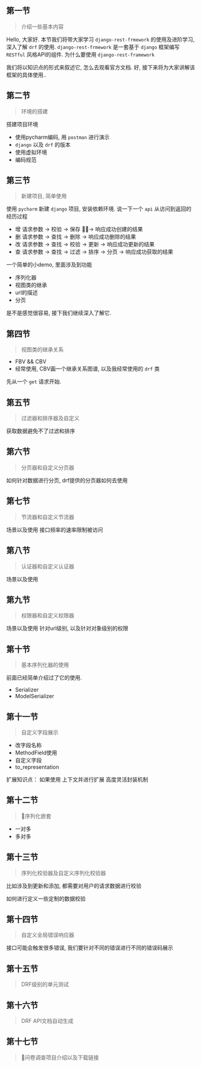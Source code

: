 ## 第一节

> 介绍一些基本内容  

Hello, 大家好.
本节我们将带大家学习 `django-rest-frmework` 的使用及进阶学习, 深入了解 `drf` 的使用.
`django-rest-frmework` 是一套基于 `django` 框架编写 `RESTful` 风格API的组件.
为什么要使用 `django-rest-framework`

我们将以知识点的形式来叙述它, 怎么去观看官方文档.
好, 接下来将为大家讲解该框架的具体使用..

## 第二节

> 环境的搭建

搭建项目环境
- 使用pycharm编码, 用 `postman` 进行演示
- `django` 以及 `drf` 的版本
- 使用虚拟环境
- 编码规范

## 第三节

> 新建项目, 简单使用

使用 `pycharm` 新建 `django` 项目, 安装依赖环境.
说一下一个 `api` 从访问到返回的经历过程
- 增 请求参数 -> 校验 -> 保存 -> 响应成功创建的结果
- 删 请求参数 -> 查找 -> 删除 -> 响应成功删除的结果
- 改 请求参数 -> 查找 -> 校验 -> 更新 -> 响应成功更新的结果
- 查 请求参数 -> 查找 -> 过滤 -> 排序 -> 分页 -> 响应成功获取的结果

一个简单的小demo, 里面涉及到功能
- 序列化器
- 视图类的继承
- url的描述
- 分页

是不是感觉很容易, 接下我们继续深入了解它.

## 第四节

> 视图类的继承关系

-  FBV && CBV
- 经常使用, CBV画一个继承关系图谱, 以及我经常使用的 `drf` 类

先从一个 `get` 请求开始.

## 第五节

> 过滤器和排序器及自定义

获取数据避免不了过滤和排序

## 第六节

> 分页器和自定义分页器

如何针对数据进行分页, drf提供的分页器如何去使用

## 第七节

> 节流器和自定义节流器

场景以及使用
接口频率的速率限制被访问

## 第八节

> 认证器和自定义认证器

场景以及使用

## 第九节

> 权限器和自定义权限器

场景以及使用
针对url级别, 以及针对对象级别的权限

## 第十节

> 基本序列化器的使用

前面已经简单介绍过了它的使用.
- Serializer
- ModelSerializer

## 第十一节

> 自定义字段展示

- 改字段名称
- MethodField使用
- 自定义字段
- to_representation

扩展知识点：
如果使用 上下文并进行扩展
高度灵活封装机制

## 第十二节

> 序列化嵌套

- 一对多
- 多对多

## 第十三节

> 序列化校验器及自定义序列化校验器

比如涉及到更新和添加, 都需要对用户的请求数据进行校验

如何进行定义一些定制的数据校验

## 第十四节

> 自定义全局错误响应器

接口可能会触发很多错误, 我们要针对不同的错误进行不同的错误码展示

## 第十五节

> DRF级别的单元测试

## 第十六节

> DRF API文档自动生成

## 第十七节

> 问卷调查项目介绍以及下载链接
